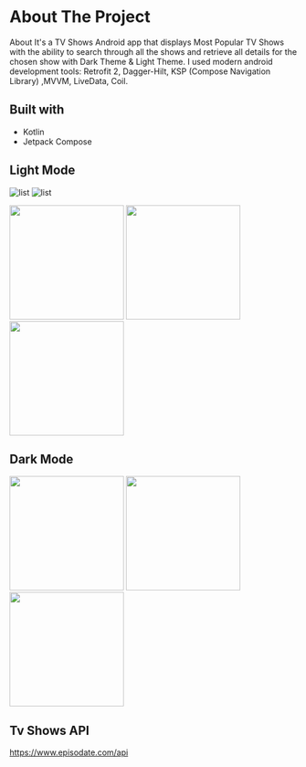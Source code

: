 # About The Project

About
It's a TV Shows Android app that displays Most Popular TV Shows 
with the ability to search through all the shows 
and retrieve all details for the chosen show with Dark Theme & Light Theme.
I used modern android development tools: 
Retrofit 2, Dagger-Hilt, KSP (Compose Navigation Library) ,MVVM, LiveData, Coil. 

## Built with
* Kotlin
* Jetpack Compose

## Light Mode 
![list](https://github.com/sedramerkhan/Tv-Shows/blob/master/imagesforreadme/LightListScreen.jpg "1") ![list](https://github.com/sedramerkhan/Tv-Shows/blob/master/imagesforreadme/LightListScreen.jpg "2")


<p float="left">
<img src="https://github.com/sedramerkhan/Tv-Shows/blob/master/imagesforreadme/LightListScreen.jpg" width="200" />

<img src="https://github.com/sedramerkhan/Tv-Shows/blob/master/imagesforreadme/LightDetailsScreen.jpg" width="200" />

<img src="https://github.com/sedramerkhan/Tv-Shows/blob/master/imagesforreadme/LightEpisodesDrawer.jpg" width="200" />

</p>

## Dark Mode
<p float="left">
<img src="https://github.com/sedramerkhan/Tv-Shows/blob/master/imagesforreadme/DarkListScreen.jpg?row = true" width="200" />

<img src="https://github.com/sedramerkhan/Tv-Shows/blob/master/imagesforreadme/DarkDetailsScreen.jpg" width="200" />

<img src="https://github.com/sedramerkhan/Tv-Shows/blob/master/imagesforreadme/DarkEpisodesDrawer.jpg" width="200" />

</p>

## Tv Shows API
https://www.episodate.com/api